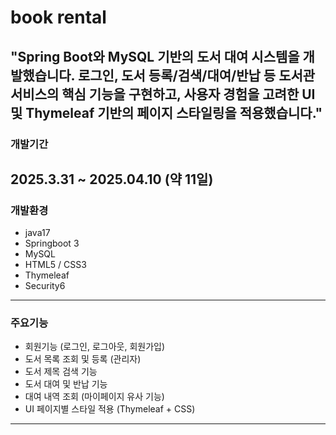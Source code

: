 # book rental
**"Spring Boot와 MySQL 기반의 도서 대여 시스템을 개발했습니다.
로그인, 도서 등록/검색/대여/반납 등 도서관 서비스의 핵심 기능을 구현하고, 
사용자 경험을 고려한 UI 및 Thymeleaf 기반의 페이지 스타일링을 적용했습니다."**
-----
### 개발기간

2025.3.31 ~ 2025.04.10 (약 11일)
-----
### 개발환경
- java17
- Springboot 3
- MySQL
- HTML5 / CSS3
- Thymeleaf
- Security6
---
### 주요기능
- 회원기능 (로그인, 로그아웃, 회원가입)
- 도서 목록 조회 및 등록 (관리자)
- 도서 제목 검색 기능
- 도서 대여 및 반납 기능
- 대여 내역 조회 (마이페이지 유사 기능)
- UI 페이지별 스타일 적용 (Thymeleaf + CSS)
-----
